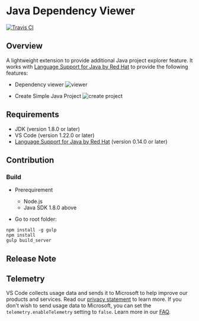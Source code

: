 # Java Dependency Viewer

[![Travis CI](https://travis-ci.org/Microsoft/vscode-java-explorer.svg?branch=master)](https://travis-ci.org/Microsoft/vscode-java-explorer)

## Overview

A lightweight extension to provide additional Java project explorer feature. It works with [Language Support for Java by Red Hat](https://marketplace.visualstudio.com/items?itemName=redhat.java)  to provide the following features:

* Dependency viewer
![viewer](https://raw.githubusercontent.com/Microsoft/vscode-java-explorer/master/images/project-dependency.gif)

* Create Simple Java Project
![create project](https://raw.githubusercontent.com/Microsoft/vscode-java-explorer/master/images/create-project.gif)

## Requirements

- JDK (version 1.8.0 or later)
- VS Code (version 1.22.0 or later)
- [Language Support for Java by Red Hat](https://marketplace.visualstudio.com/items?itemName=redhat.java) (version 0.14.0 or later)

## Contribution

### Build
* Prerequirement
    - Node.js
    - Java SDK 1.8.0 above

* Go to root folder: 
```
npm install -g gulp 
npm install 
gulp build_server
```
 
## Release Note


## Telemetry
VS Code collects usage data and sends it to Microsoft to help improve our products and services. Read our [privacy statement](https://go.microsoft.com/fwlink/?LinkID=528096&clcid=0x409) to learn more. If you don't wish to send usage data to Microsoft, you can set the `telemetry.enableTelemetry` setting to `false`. Learn more in our [FAQ](https://code.visualstudio.com/docs/supporting/faq#_how-to-disable-telemetry-reporting).
